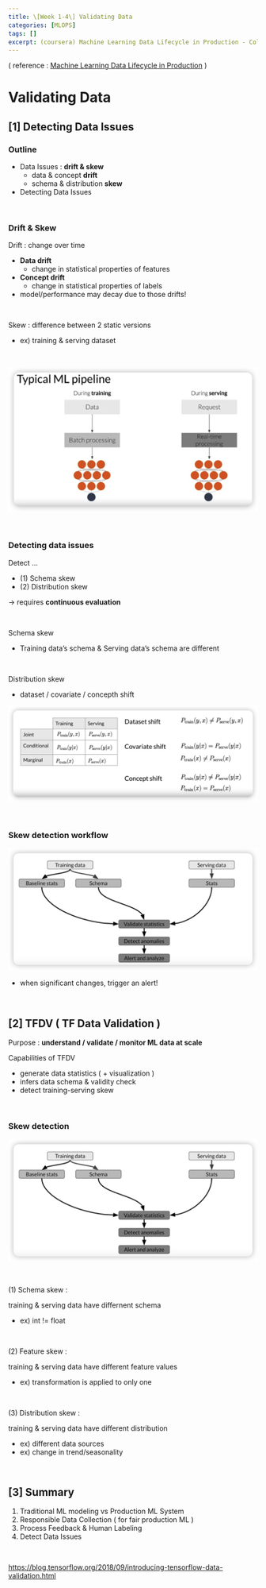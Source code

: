 ```yaml
---
title: \[Week 1-4\] Validating Data
categories: [MLOPS]
tags: []
excerpt: (coursera) Machine Learning Data Lifecycle in Production - Collecting, Labeling and Validating Data
---
```


<script src="https://cdn.mathjax.org/mathjax/latest/MathJax.js?config=TeX-AMS-MML_HTMLorMML" type="text/javascript"></script>

( reference : [Machine Learning Data Lifecycle in Production](https://www.coursera.org/learn/machine-learning-data-lifecycle-in-production) ) 

# Validating Data

## [1] Detecting Data Issues

### Outline

- Data Issues : **drift & skew**
  - data & concept **drift**
  - schema & distribution **skew**
- Detecting Data Issues

<br>

### Drift & Skew

Drift : change over time

- **Data drift**
  - change in statistical properties of features
- **Concept drift**
  - change in statistical properties of labels
- model/performance may decay due to those drifts!

<br>

Skew : difference between 2 static versions

- ex) training & serving dataset

<br>

![figure2](/assets/img/mlops/img82.png)

<br>

### Detecting data issues

Detect …

- (1) Schema skew
- (2) Distribution skew

-> requires **continuous evaluation**

<br>

Schema skew

- Training data’s schema & Serving data’s schema are different

<br>

Distribution skew

- dataset / covariate / concepth shift

![figure2](/assets/img/mlops/img83.png)

<br>

### Skew detection workflow

![figure2](/assets/img/mlops/img84.png)

- when significant changes, trigger an alert!

<br>

## [2] TFDV ( TF Data Validation )

Purpose : **understand / validate / monitor ML data at scale**

Capabilities of TFDV

- generate data statistics ( + visualization )
- infers data schema & validity check
- detect training-serving skew

<br>

### Skew detection

![figure2](/assets/img/mlops/img84.png)

<br>

(1) Schema skew : 

training & serving data have differnent schema

- ex) int != float

<br>

(2) Feature skew :

training & serving data have different feature values

- ex) transformation is applied to only one

<br>

(3) Distribution skew :

training & serving data have different distribution

- ex) different data sources
- ex) change in trend/seasonality

<br>

## [3] Summary

1. Traditional ML modeling vs Production ML System
2. Responsible Data Collection ( for fair production ML )
3. Process Feedback & Human Labeling
4. Detect Data Issues

<br>

https://blog.tensorflow.org/2018/09/introducing-tensorflow-data-validation.html
